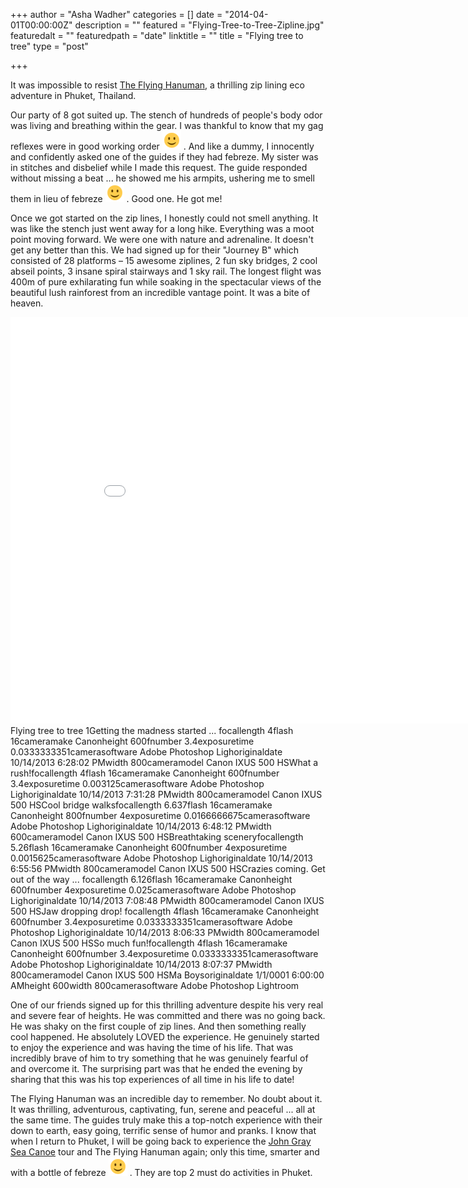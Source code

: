 +++
author = "Asha Wadher"
categories = []
date = "2014-04-01T00:00:00Z"
description = ""
featured = "Flying-Tree-to-Tree-Zipline.jpg"
featuredalt = ""
featuredpath = "date"
linktitle = ""
title = "Flying tree to tree"
type = "post"

+++
<p>It was impossible to resist <a href="http://www.flyinghanuman.com/" target="_blank">The Flying Hanuman</a>, a thrilling zip lining eco adventure in Phuket, Thailand.</p>

Our party of 8 got suited up. The stench of hundreds of people's body odor was living and breathing within the gear. I was thankful to know that my gag reflexes were in good working order ![:)](/img/twiztedmyrtle/simple-smile.png) . And like a dummy, I innocently and confidently asked one of the guides if they had febreze. My sister was in stitches and disbelief while I made this request. The guide responded without missing a beat ...
 he showed me his armpits, ushering me to smell them in lieu of febreze ![:)](/img/twiztedmyrtle/simple-smile.png) . Good one. He got me!

Once we got started on the zip lines, I honestly could not smell anything. It was like the stench just went away for a long hike. Everything was a moot point moving forward. We were one with nature and adrenaline. It doesn't get any better than this. We had signed up for their "Journey B" which consisted of 28 platforms – 15 awesome ziplines, 2 fun sky bridges, 2 cool abseil points, 3 insane spiral stairways and 1 sky rail. The longest flight was 400m of pure exhilarating fun while soaking in the spectacular views of the beautiful lush rainforest from an incredible vantage point. It was a bite of heaven.

<iframe width="900" height="650" src="//www.cincopa.com/media-platform/iframe.aspx?fid=AUOAfqrfEyGB" frameborder="0" allowfullscreen scrolling="no"></iframe><noscript><span>Flying tree to tree 1</span><span>Getting the madness started ... </span><span>focallength</span><span> 4</span><span>flash</span><span> 16</span><span>cameramake</span><span> Canon</span><span>height</span><span> 600</span><span>fnumber</span><span> 3.4</span><span>exposuretime</span><span> 0.0333333351</span><span>camerasoftware</span><span> Adobe Photoshop Ligh</span><span>originaldate</span><span> 10/14/2013 6:28:02 PM</span><span>width</span><span> 800</span><span>cameramodel</span><span> Canon IXUS 500 HS</span><span>What a rush!</span><span>focallength</span><span> 4</span><span>flash</span><span> 16</span><span>cameramake</span><span> Canon</span><span>height</span><span> 600</span><span>fnumber</span><span> 3.4</span><span>exposuretime</span><span> 0.003125</span><span>camerasoftware</span><span> Adobe Photoshop Ligh</span><span>originaldate</span><span> 10/14/2013 7:31:28 PM</span><span>width</span><span> 800</span><span>cameramodel</span><span> Canon IXUS 500 HS</span><span>Cool bridge walks</span><span>focallength</span><span> 6.637</span><span>flash</span><span> 16</span><span>cameramake</span><span> Canon</span><span>height</span><span> 800</span><span>fnumber</span><span> 4</span><span>exposuretime</span><span> 0.0166666675</span><span>camerasoftware</span><span> Adobe Photoshop Ligh</span><span>originaldate</span><span> 10/14/2013 6:48:12 PM</span><span>width</span><span> 600</span><span>cameramodel</span><span> Canon IXUS 500 HS</span><span>Breathtaking scenery</span><span>focallength</span><span> 5.26</span><span>flash</span><span> 16</span><span>cameramake</span><span> Canon</span><span>height</span><span> 600</span><span>fnumber</span><span> 4</span><span>exposuretime</span><span> 0.0015625</span><span>camerasoftware</span><span> Adobe Photoshop Ligh</span><span>originaldate</span><span> 10/14/2013 6:55:56 PM</span><span>width</span><span> 800</span><span>cameramodel</span><span> Canon IXUS 500 HS</span><span>Crazies coming. Get out of the way ... </span><span>focallength</span><span> 6.126</span><span>flash</span><span> 16</span><span>cameramake</span><span> Canon</span><span>height</span><span> 600</span><span>fnumber</span><span> 4</span><span>exposuretime</span><span> 0.025</span><span>camerasoftware</span><span> Adobe Photoshop Ligh</span><span>originaldate</span><span> 10/14/2013 7:08:48 PM</span><span>width</span><span> 800</span><span>cameramodel</span><span> Canon IXUS 500 HS</span><span>Jaw dropping drop! </span><span>focallength</span><span> 4</span><span>flash</span><span> 16</span><span>cameramake</span><span> Canon</span><span>height</span><span> 600</span><span>fnumber</span><span> 3.4</span><span>exposuretime</span><span> 0.0333333351</span><span>camerasoftware</span><span> Adobe Photoshop Ligh</span><span>originaldate</span><span> 10/14/2013 8:06:33 PM</span><span>width</span><span> 800</span><span>cameramodel</span><span> Canon IXUS 500 HS</span><span>So much fun!</span><span>focallength</span><span> 4</span><span>flash</span><span> 16</span><span>cameramake</span><span> Canon</span><span>height</span><span> 600</span><span>fnumber</span><span> 3.4</span><span>exposuretime</span><span> 0.0333333351</span><span>camerasoftware</span><span> Adobe Photoshop Ligh</span><span>originaldate</span><span> 10/14/2013 8:07:37 PM</span><span>width</span><span> 800</span><span>cameramodel</span><span> Canon IXUS 500 HS</span><span>Ma Boys</span><span>originaldate</span><span> 1/1/0001 6:00:00 AM</span><span>height</span><span> 600</span><span>width</span><span> 800</span><span>camerasoftware</span><span> Adobe Photoshop Lightroom</span></noscript>

One of our friends signed up for this thrilling adventure despite his very real and severe fear of heights. He was committed and there was no going back. He was shaky on the first couple of zip lines. And then something really cool happened. He absolutely LOVED the experience. He genuinely started to enjoy the experience and was having the time of his life. That was incredibly brave of him to try something that he was genuinely fearful of and overcome it. The surprising part was that he ended the evening by sharing that this was his top experiences of all time in his life to date!

The Flying Hanuman was an incredible day to remember. No doubt about it. It was thrilling, adventurous, captivating, fun, serene and peaceful ...
 all at the same time. The guides truly make this a top-notch experience with their down to earth, easy going, terrific sense of humor and pranks. I know that when I return to Phuket, I will be going back to experience the [John Gray Sea Canoe](/posts/magical-islands-phuket.html) tour and The Flying Hanuman again; only this time, smarter and with a bottle of febreze ![:)](/img/twiztedmyrtle/simple-smile.png) . They are top 2 must do activities in Phuket.
